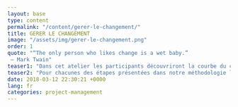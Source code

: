 ```yaml
---
layout: base
type: content
permalink: "/content/gerer-le-changement/"
title: GERER LE CHANGEMENT
image: "/assets/img/gerer-le-changement.png"
order: 1
quote: "“The only person who likes change is a wet baby.”
 – Mark Twain"
teaser1: "Dans cet atelier les participants découvriront la courbe du changement qui présente les mécaniques universelles auxquelles chacun fait face lorsqu’un évènement perturbe son environnement."
teaser2: "Pour chacunes des étapes présentées dans notre méthodologie les participants prendront des pour-actions concrets  leur permettant de piloter le changement plutôt que de le subir."
date: 2018-03-12 22:30:21 +0000
lang: fr
categories: project-management
---
```

